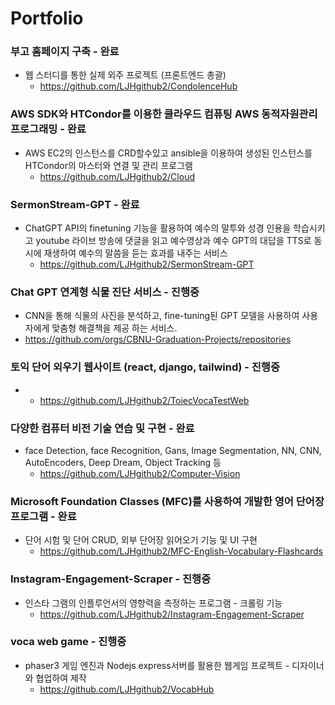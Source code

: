 # Portfolio

### 부고 홈페이지 구축 - 완료
- 웹 스터디를 통한 실제 외주 프로젝트 (프론트엔드 총괄)
  - https://github.com/LJHgithub2/CondolenceHub

### AWS SDK와 HTCondor를 이용한 클라우드 컴퓨팅 AWS 동적자원관리 프로그래밍 - 완료
- AWS EC2의 인스턴스를 CRD할수있고 ansible을 이용하여 생성된 인스턴스를 HTCondor의 마스터와 연결 및 관리 프로그램
  - https://github.com/LJHgithub2/Cloud
### SermonStream-GPT - 완료
- ChatGPT API의 finetuning 기능을 활용하여 예수의 말투와 성경 인용을 학습시키고 youtube 라이브 방송에 댓글을 읽고 예수영상과 예수 GPT의 대답을 TTS로 동시에 재생하여 예수의 말씀을 듣는 효과를 내주는 서비스
  - https://github.com/LJHgithub2/SermonStream-GPT
### Chat GPT 연계형 식물 진단 서비스 - 진행중
-  CNN을 통해 식물의 사진을 분석하고, fine-tuning된 GPT 모델을 사용하여 사용자에게 맞춤형 해결책을 제공 하는 서비스.
  - https://github.com/orgs/CBNU-Graduation-Projects/repositories

### 토익 단어 외우기 웹사이트 (react, django, tailwind) - 진행중
-  
  - https://github.com/LJHgithub2/ToiecVocaTestWeb
### 다양한 컴퓨터 비전 기술 연습 및 구현 - 완료
- face Detection, face Recognition, Gans, Image Segmentation, NN, CNN, AutoEncoders, Deep Dream, Object Tracking 등
  - https://github.com/LJHgithub2/Computer-Vision
###  Microsoft Foundation Classes (MFC)를 사용하여 개발한 영어 단어장 프로그램 - 완료
- 단어 시험 및 단어 CRUD, 외부 단어장 읽어오기 기능 및 UI 구현
  - https://github.com/LJHgithub2/MFC-English-Vocabulary-Flashcards
### Instagram-Engagement-Scraper - 진행중
- 인스타 그램의 인플루언서의 영향력을 측정하는 프로그램 - 크롤링 기능
  - https://github.com/LJHgithub2/Instagram-Engagement-Scraper
### voca web game - 진행중
- phaser3 게임 엔진과 Nodejs express서버를 활용한 웹게임 프로젝트 - 디자이너와 협업하여 제작
  - https://github.com/LJHgithub2/VocabHub
